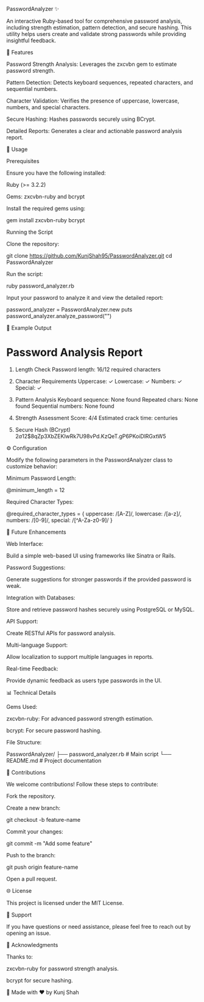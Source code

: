 PasswordAnalyzer ✨

An interactive Ruby-based tool for comprehensive password analysis, including strength estimation, pattern detection, and secure hashing. This utility helps users create and validate strong passwords while providing insightful feedback.

🔧 Features

Password Strength Analysis: Leverages the zxcvbn gem to estimate password strength.

Pattern Detection: Detects keyboard sequences, repeated characters, and sequential numbers.

Character Validation: Verifies the presence of uppercase, lowercase, numbers, and special characters.

Secure Hashing: Hashes passwords securely using BCrypt.

Detailed Reports: Generates a clear and actionable password analysis report.

🔑 Usage

Prerequisites

Ensure you have the following installed:

Ruby (>= 3.2.2)

Gems: zxcvbn-ruby and bcrypt

Install the required gems using:

gem install zxcvbn-ruby bcrypt

Running the Script

Clone the repository:

git clone https://github.com/KunjShah95/PasswordAnalyzer.git
cd PasswordAnalyzer

Run the script:

ruby password_analyzer.rb

Input your password to analyze it and view the detailed report:

password_analyzer = PasswordAnalyzer.new
puts password_analyzer.analyze_password("")

🎯 Example Output

# Password Analysis Report

1. Length Check
   Password length: 16/12 required characters

2. Character Requirements
   Uppercase: ✓
   Lowercase: ✓
   Numbers: ✓
   Special: ✓

3. Pattern Analysis
   Keyboard sequence: None found
   Repeated chars: None found
   Sequential numbers: None found

4. Strength Assessment
   Score: 4/4
   Estimated crack time: centuries

5. Secure Hash (BCrypt)
   $2a$12$8qZp3XbZEKlwRk7U98vPd.KzQeT.gP6PKoiDlRGxtW5

⚙️ Configuration

Modify the following parameters in the PasswordAnalyzer class to customize behavior:

Minimum Password Length:

@minimum_length = 12

Required Character Types:

@required_character_types = {
uppercase: /[A-Z]/,
lowercase: /[a-z]/,
numbers: /[0-9]/,
special: /[^A-Za-z0-9]/
}

🚀 Future Enhancements

Web Interface:

Build a simple web-based UI using frameworks like Sinatra or Rails.

Password Suggestions:

Generate suggestions for stronger passwords if the provided password is weak.

Integration with Databases:

Store and retrieve password hashes securely using PostgreSQL or MySQL.

API Support:

Create RESTful APIs for password analysis.

Multi-language Support:

Allow localization to support multiple languages in reports.

Real-time Feedback:

Provide dynamic feedback as users type passwords in the UI.

📊 Technical Details

Gems Used:

zxcvbn-ruby: For advanced password strength estimation.

bcrypt: For secure password hashing.

File Structure:

PasswordAnalyzer/
├── password_analyzer.rb # Main script
└── README.md # Project documentation

📢 Contributions

We welcome contributions! Follow these steps to contribute:

Fork the repository.

Create a new branch:

git checkout -b feature-name

Commit your changes:

git commit -m "Add some feature"

Push to the branch:

git push origin feature-name

Open a pull request.

🌐 License

This project is licensed under the MIT License.

🔧 Support

If you have questions or need assistance, please feel free to reach out by opening an issue.

🎉 Acknowledgments

Thanks to:

zxcvbn-ruby for password strength analysis.

bcrypt for secure hashing.

🎨 Made with ❤️ by Kunj Shah
